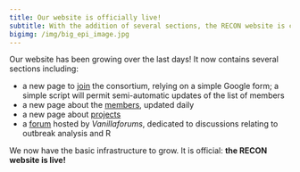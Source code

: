 ```yaml
---
title: Our website is officially live!
subtitle: With the addition of several sections, the RECON website is coming together.
bigimg: /img/big_epi_image.jpg
---
```


Our website has been growing over the last days! It now contains several sections including:

- a new page to [join](join) the consortium, relying on a simple Google form; a simple script will permit semi-automatic updates of the list of members
- a new page about the [members](people), updated daily
- a new page about [projects](projects)
- a [forum](forum) hosted by *Vanillaforums*, dedicated to discussions relating to outbreak analysis and R


We now have the basic infrastructure to grow. It is official: **the RECON website is live!**